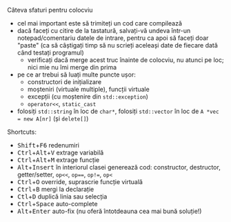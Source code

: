Câteva sfaturi pentru colocviu
- cel mai important este să trimiteți un cod care compilează
- dacă faceți cu citire de la tastatură, salvați-vă undeva într-un notepad/comentariu datele de intrare, pentru ca apoi să faceți doar "paste"
  (ca să câștigați timp să nu scrieți aceleași date de fiecare dată când testați programul)
  - verificați dacă merge acest truc înainte de colocviu, nu atunci pe loc; nici mie nu îmi merge din prima
- pe ce ar trebui să luați multe puncte ușor:
  - constructori de inițializare
  - moșteniri (virtuale multiple), funcții virtuale
  - excepții (cu moștenire din `std::exception`)
  - `operator<<`, `static_cast`
- folosiți `std::string` în loc de `char*`, folosiți `std::vector` în loc de `A *vec = new A[nr]` (și `delete[]`)

Shortcuts:
- <kbd>Shift</kbd>+<kbd>F6</kbd> redenumiri
- <kbd>Ctrl</kbd>+<kbd>Alt</kbd>+<kbd>V</kbd> extrage variabilă
- <kbd>Ctrl</kbd>+<kbd>Alt</kbd>+<kbd>M</kbd> extrage funcție
- <kbd>Alt</kbd>+<kbd>Insert</kbd> în interiorul clasei generează cod: constructor, destructor, getter/setter, `op<<`, `op==`, `op!=`, `op<`
- <kbd>Ctrl</kbd>+<kbd>O</kbd> override, suprascrie funcție virtuală
- <kbd>Ctrl</kbd>+<kbd>B</kbd> mergi la declarație
- <kbd>Ctl</kbd>+<kbd>D</kbd> duplică linia sau selecția
- <kbd>Ctrl</kbd>+<kbd>Space</kbd> auto-complete
- <kbd>Alt</kbd>+<kbd>Enter</kbd> auto-fix (nu oferă întotdeauna cea mai bună soluție!)
